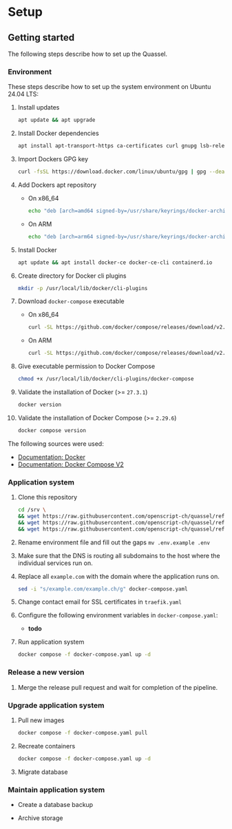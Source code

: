 # Setup

## Getting started

The following steps describe how to set up the Quassel.

### Environment

These steps describe how to set up the system environment on Ubuntu 24.04 LTS:

1. Install updates

   ```bash
   apt update && apt upgrade
   ```

1. Install Docker dependencies

   ```bash
   apt install apt-transport-https ca-certificates curl gnupg lsb-release
   ```

1. Import Dockers GPG key

   ```bash
   curl -fsSL https://download.docker.com/linux/ubuntu/gpg | gpg --dearmor -o /usr/share/keyrings/docker-archive-keyring.gpg
   ```

1. Add Dockers apt repository
   - On x86_64

     ```bash
     echo "deb [arch=amd64 signed-by=/usr/share/keyrings/docker-archive-keyring.gpg] https://download.docker.com/linux/ubuntu $(lsb_release -cs) stable" | tee /etc/apt/sources.list.d/docker.list > /dev/null
     ```

   - On ARM

     ```bash
     echo "deb [arch=arm64 signed-by=/usr/share/keyrings/docker-archive-keyring.gpg] https://download.docker.com/linux/ubuntu $(lsb_release -cs) stable" | tee /etc/apt/sources.list.d/docker.list > /dev/null
     ```

1. Install Docker

   ```bash
   apt update && apt install docker-ce docker-ce-cli containerd.io
   ```

1. Create directory for Docker cli plugins

   ```bash
   mkdir -p /usr/local/lib/docker/cli-plugins
   ```

1. Download `docker-compose` executable
   - On x86_64

     ```bash
     curl -SL https://github.com/docker/compose/releases/download/v2.29.6/docker-compose-linux-x86_64 -o /usr/local/lib/docker/cli-plugins/docker-compose
     ```

   - On ARM

     ```bash
     curl -SL https://github.com/docker/compose/releases/download/v2.29.6/docker-compose-linux-aarch64 -o /usr/local/lib/docker/cli-plugins/docker-compose
     ```

1. Give executable permission to Docker Compose

   ```bash
   chmod +x /usr/local/lib/docker/cli-plugins/docker-compose
   ```

1. Validate the installation of Docker (>= `27.3.1`)

   ```bash
   docker version
   ```

1. Validate the installation of Docker Compose (>= `2.29.6`)

   ```bash
   docker compose version
   ```

The following sources were used:

- [Documentation: Docker](https://docs.docker.com/engine/install/ubuntu/)
- [Documentation: Docker Compose V2](https://docs.docker.com/compose/cli-command/#installing-compose-v2)

### Application system

1. Clone this repository

   ```bash
   cd /srv \
   && wget https://raw.githubusercontent.com/openscript-ch/quassel/refs/heads/main/docs/examples/docker-compose.yaml \
   && wget https://raw.githubusercontent.com/openscript-ch/quassel/refs/heads/main/docs/examples/traefik.yaml \
   && wget https://raw.githubusercontent.com/openscript-ch/quassel/refs/heads/main/docs/examples/.env.example
   ```

1. Rename environment file and fill out the gaps `mv .env.example .env`
1. Make sure that the DNS is routing all subdomains to the host where the individual services run on.
1. Replace all `example.com` with the domain where the application runs on.

   ```bash
   sed -i "s/example.com/example.ch/g" docker-compose.yaml
   ```

1. Change contact email for SSL certificates in `traefik.yaml`
1. Configure the following environment variables in `docker-compose.yaml`:
   - **todo**
1. Run application system

   ```bash
   docker compose -f docker-compose.yaml up -d
   ```

### Release a new version

1. Merge the release pull request and wait for completion of the pipeline.

### Upgrade application system

1. Pull new images

   ```bash
   docker compose -f docker-compose.yaml pull
   ```

1. Recreate containers

   ```bash
   docker compose -f docker-compose.yaml up -d
   ```

1. Migrate database

### Maintain application system

- Create a database backup

- Archive storage

